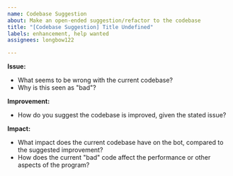 ```yaml
---
name: Codebase Suggestion
about: Make an open-ended suggestion/refactor to the codebase
title: "[Codebase Suggestion] Title Undefined"
labels: enhancement, help wanted
assignees: longbow122

---
```


**Issue:**
- What seems to be wrong with the current codebase?
- Why is this seen as "bad"?

**Improvement:**
- How do you suggest the codebase is improved, given the stated issue?

**Impact:**
- What impact does the current codebase have on the bot, compared to the suggested improvement?
- How does the current "bad" code affect the performance or other aspects of the program?
